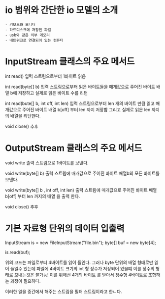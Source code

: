 # io 범위와 간단한 io 모델의 소개

    - 키보드와 모니터
    - 하드디스크에 저장된 파일
    - usb와 같은 외부 메모리
    - 네트워크로 연결되어 있는 컴퓨터




# InputStream 클래스의 주요 메서드
int read()
    입력 스트림으로부터 1바이트 읽음

int read(byte[] b)
    입력 스트림으로부터 읽은 바이트들을 매개값으로 주어진 바이트 배열 b에 저장하고 실제로 읽은 바이트 수를 리턴


int read(bute[] b, int off, int len)
     입력 스트림으로부터 len 개의 바이트 만큼 읽고 매개값으로 주어진 바이트 배열 b[off] 부터 len 까지 저장함 그리고 실제로
     읽은 len 까지의 배열을 리턴한다.

void close()
    추후




# OutputStream 클래스의 주요 메서드

void  write 
     출력 스트림으로 1바이트를 보낸다.
    
void write(byte[] b)
    출력 스트림에 매개값으로 주어진 바이트 배열b의 모든 바이트를 보낸다.

void write(byte[] b , int off, int len)
     출력 스트림에 매개값으로 주어진 바이트 배열 b[off] 부터 len  까지의 배열 을 출력 한다.

void close()
    추후



# 기본 자료형 단위의 데이터 입출력

InputStream is = new FileInputStream("file.bin");
byte[] buf = new byte[4];

is.read(buf);

위의 코드는 파일로부터 4바이트를 읽어 들인다. 그러나 byte 단위의 배열 형태로만 
읽어 들일수 있는데 파일에 4바이트 크기의 int 형 정수가 저장되어 있을떄 이를 정수의 형태로 꼬내는것은 불가능!
이를 위해선 4개의 바이트 를 받아서 정수형 4바이트로 조합하는 과정이 필요하다.

이러한 일을 중간에서 해주는 스트림을 필터 스트림이라고 한ㄴ다.
